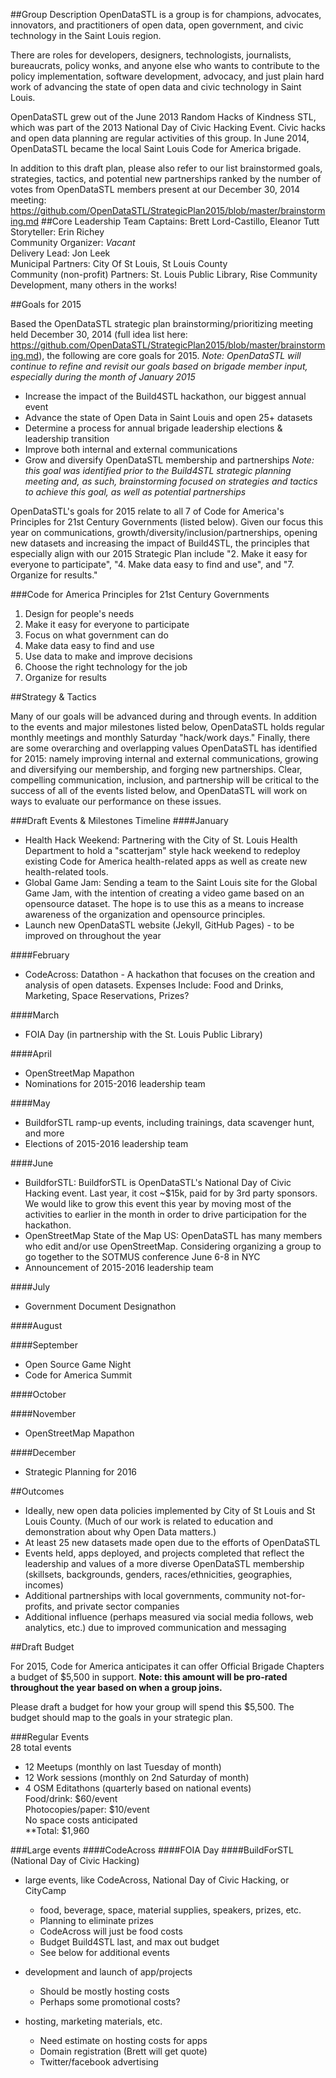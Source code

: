 ##Group Description
OpenDataSTL is a group is for champions, advocates, innovators, and practitioners of open data, open government, and civic technology in the Saint Louis region.

There are roles for developers, designers, technologists, journalists, bureaucrats, policy wonks, and anyone else who wants to contribute to the policy implementation, software development, advocacy, and just plain hard work of advancing the state of open data and civic technology in Saint Louis.

OpenDataSTL grew out of the June 2013 Random Hacks of Kindness STL, which was part of the 2013 National Day of Civic Hacking Event. Civic hacks and open data planning are regular activities of this group.  In June 2014, OpenDataSTL became the local Saint Louis Code for America brigade.

In addition to this draft plan, please also refer to our list brainstormed goals, strategies, tactics, and potential new partnerships ranked by the number of votes from OpenDataSTL members present at our December 30, 2014 meeting: https://github.com/OpenDataSTL/StrategicPlan2015/blob/master/brainstorming.md 
##Core Leadership Team
Captains: Brett Lord-Castillo, Eleanor Tutt  
Storyteller: Erin Richey  
Community Organizer: *Vacant*  
Delivery Lead: Jon Leek  
Municipal Partners: City Of St Louis, St Louis County  
Community (non-profit) Partners: St. Louis Public Library, Rise Community Development, many others in the works!
  
##Goals for 2015

Based the OpenDataSTL strategic plan brainstorming/prioritizing meeting held December 30, 2014 (full idea list here: https://github.com/OpenDataSTL/StrategicPlan2015/blob/master/brainstorming.md), the following are core goals for 2015. 
*Note: OpenDataSTL will continue to refine and revisit our goals based on brigade member input, especially during the month of January 2015*

+ Increase the impact of the Build4STL hackathon, our biggest annual event
+ Advance the state of Open Data in Saint Louis and open 25+ datasets
+ Determine a process for annual brigade leadership elections & leadership transition
+ Improve both internal and external communications
+ Grow and diversify OpenDataSTL membership and partnerships 
  *Note: this goal was identified prior to the Build4STL strategic planning meeting and, as such, brainstorming focused on strategies and tactics to achieve this goal, as well as potential partnerships*

OpenDataSTL's goals for 2015 relate to all 7 of Code for America's Principles for 21st Century Governments (listed below).  Given our focus this year on communications, growth/diversity/inclusion/partnerships, opening new datasets and increasing the impact of Build4STL, the principles that especially align with our 2015 Strategic Plan include "2. Make it easy for everyone to participate", "4. Make data easy to find and use", and "7. Organize for results."

###Code for America Principles for 21st Century Governments 
1. Design for people's needs
2. Make it easy for everyone to participate
3. Focus on what government can do
4. Make data easy to find and use
5. Use data to make and improve decisions
6. Choose the right technology for the job
7. Organize for results

##Strategy & Tactics

Many of our goals will be advanced during and through events.  In addition to the events and major milestones listed below, OpenDataSTL holds regular monthly meetings and monthly Saturday "hack/work days."  Finally, there are some overarching and overlapping values OpenDataSTL has identified for 2015: namely improving internal and external communications, growing and diversifying our membership, and forging new partnerships.  Clear, compelling communication, inclusion, and partnership will be critical to the success of all of the events listed below, and OpenDataSTL will work on ways to evaluate our performance on these issues.

###Draft Events & Milestones Timeline
####January  
+ Health Hack Weekend: Partnering with the City of St. Louis Health Department to hold a "scatterjam" style hack weekend to redeploy existing Code for America health-related apps as well as create new health-related tools.  
+ Global Game Jam: Sending a team to the Saint Louis site for the Global Game Jam, with the intention of creating a video game based on an opensource dataset. The hope is to use this as a means to increase awareness of the organization and opensource principles.  
+ Launch new OpenDataSTL website (Jekyll, GitHub Pages) - to be improved on throughout the year
  
####February  
+ CodeAcross: Datathon - A hackathon that focuses on the creation and analysis of open datasets. Expenses Include: Food and Drinks, Marketing, Space Reservations, Prizes?  
  
####March  
+ FOIA Day (in partnership with the St. Louis Public Library)
  
####April  
+ OpenStreetMap Mapathon
+ Nominations for 2015-2016 leadership team

####May  
+ BuildforSTL ramp-up events, including trainings, data scavenger hunt, and more
+ Elections of 2015-2016 leadership team

####June  
+ BuildforSTL: BuildforSTL is OpenDataSTL's National Day of Civic Hacking event. Last year, it cost ~$15k, paid for by 3rd party sponsors. We would like to grow this event this year by moving most of the activities to earlier in the month in order to drive participation for the hackathon.   
+ OpenStreetMap State of the Map US: OpenDataSTL has many members who edit and/or use OpenStreetMap. Considering organizing a group to go together to the SOTMUS conference June 6-8 in NYC  
+ Announcement of 2015-2016 leadership team
  
####July  
+ Government Document Designathon  
  
####August  
  
####September  
+ Open Source Game Night  
+ Code for America Summit  
  
####October  
  
####November  
+ OpenStreetMap Mapathon

####December  
+ Strategic Planning for 2016

##Outcomes

+ Ideally, new open data policies implemented by City of St Louis and St Louis County.  (Much of our work is related to education and demonstration about why Open Data matters.)
+ At least 25 new datasets made open due to the efforts of OpenDataSTL
+ Events held, apps deployed, and projects completed that reflect the leadership and values of a more diverse OpenDataSTL membership (skillsets, backgrounds, genders, races/ethnicities, geographies, incomes) 
+ Additional partnerships with local governments, community not-for-profits, and private sector companies
+ Additional influence (perhaps measured via social media follows, web analytics, etc.) due to improved communication and messaging
	
##Draft Budget

For 2015, Code for America anticipates it can offer Official Brigade Chapters a budget of $5,500 in support. **Note: this amount will be pro-rated throughout the year based on when a group joins.**  

Please draft a budget for how your group will spend this $5,500. The budget should map to the goals in your strategic plan.  
   
###Regular Events  
28 total events  
* 12 Meetups (monthly on last Tuesday of month)  
* 12 Work sessions (monthly on 2nd Saturday of month)  
* 4 OSM Editathons (quarterly based on national events)  
Food/drink: $60/event  
Photocopies/paper: $10/event  
No space costs anticipated  
**Total: $1,960

###Large events
####CodeAcross
####FOIA Day
####BuildForSTL (National Day of Civic Hacking)


* large events, like CodeAcross, National Day of Civic Hacking, or CityCamp
  - food, beverage, space, material supplies, speakers, prizes, etc.
  - Planning to eliminate prizes
  - CodeAcross will just be food costs
  - Budget Build4STL last, and max out budget
  - See below for additional events

* development and launch of app/projects
  - Should be mostly hosting costs
  - Perhaps some promotional costs?

* hosting, marketing materials, etc.
  - Need estimate on hosting costs for apps
  - Domain registration (Brett will get quote)
  - Twitter/facebook advertising
